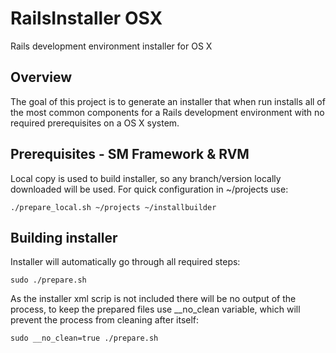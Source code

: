 # RailsInstaller OSX

Rails development environment installer for OS X

## Overview

The goal of this project is to generate an installer that when run
installs all of the most common components for a Rails development environment
with no required prerequisites on a OS X system.

## Prerequisites - SM Framework & RVM

Local copy is used to build installer, so any branch/version locally downloaded
will be used. For quick configuration in ~/projects use:

    ./prepare_local.sh ~/projects ~/installbuilder

## Building installer

Installer will automatically go through all required steps:

    sudo ./prepare.sh

As the installer xml scrip is not included there will be no output of the process,
to keep the prepared files use __no_clean variable, which will prevent the process from cleaning after itself:

    sudo __no_clean=true ./prepare.sh
